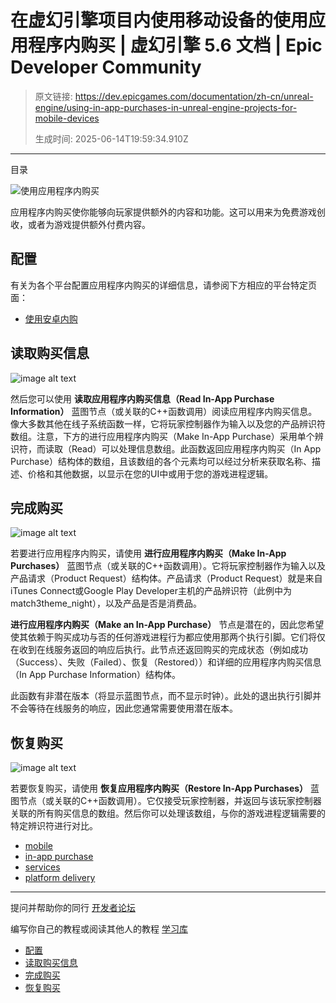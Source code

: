 # 在虚幻引擎项目内使用移动设备的使用应用程序内购买 | 虚幻引擎 5.6 文档 | Epic Developer Community

> 原文链接: https://dev.epicgames.com/documentation/zh-cn/unreal-engine/using-in-app-purchases-in-unreal-engine-projects-for-mobile-devices
> 
> 生成时间: 2025-06-14T19:59:34.910Z

---

目录

![使用应用程序内购买](https://dev.epicgames.com/community/api/documentation/image/e13c2ba6-3806-477b-b847-26815482f225?resizing_type=fill&width=1920&height=335)

应用程序内购买使你能够向玩家提供额外的内容和功能。这可以用来为免费游戏创收，或者为游戏提供额外付费内容。

## 配置

有关为各个平台配置应用程序内购买的详细信息，请参阅下方相应的平台特定页面：

-   [使用安卓内购](/documentation/zh-cn/unreal-engine/how-to-use-in-app-purchases-in-unreal-engine-projects-on-android)

## 读取购买信息

![image alt text](https://d1iv7db44yhgxn.cloudfront.net/documentation/images/e7b96d22-2af0-4e1d-af15-35b02af7ce83/image_3.png)

然后您可以使用 **读取应用程序内购买信息（Read In-App Purchase Information）** 蓝图节点（或关联的C++函数调用）阅读应用程序内购买信息。像大多数其他在线子系统函数一样，它将玩家控制器作为输入以及您的产品辨识符数组。注意，下方的进行应用程序内购买（Make In-App Purchase）采用单个辨识符，而读取（Read）可以处理信息数组。此函数返回应用程序内购买（In App Purchase）结构体的数组，且该数组的各个元素均可以经过分析来获取名称、描述、价格和其他数据，以显示在您的UI中或用于您的游戏进程逻辑。

## 完成购买

![image alt text](https://d1iv7db44yhgxn.cloudfront.net/documentation/images/082bb9e1-635c-4565-a634-b6b0d3b284f7/image_4.png)

若要进行应用程序内购买，请使用 **进行应用程序内购买（Make In-App Purchases）** 蓝图节点（或关联的C++函数调用）。它将玩家控制器作为输入以及产品请求（Product Request）结构体。产品请求（Product Request）就是来自iTunes Connect或Google Play Developer主机的产品辨识符（此例中为match3theme\_night），以及产品是否是消费品。

**进行应用程序内购买（Make an In-App Purchase）** 节点是潜在的，因此您希望使其依赖于购买成功与否的任何游戏进程行为都应使用那两个执行引脚。它们将仅在收到在线服务返回的响应后执行。此节点还返回购买的完成状态（例如成功（Success）、失败（Failed）、恢复（Restored））和详细的应用程序内购买信息（In App Purchase Information）结构体。

此函数有非潜在版本（将显示蓝图节点，而不显示时钟）。此处的退出执行引脚并不会等待在线服务的响应，因此您通常需要使用潜在版本。

## 恢复购买

![image alt text](https://d1iv7db44yhgxn.cloudfront.net/documentation/images/f6722aac-d833-4a30-b887-d9a91d3f240c/image_5.png)

若要恢复购买，请使用 **恢复应用程序内购买（Restore In-App Purchases）** 蓝图节点（或关联的C++函数调用）。它仅接受玩家控制器，并返回与该玩家控制器关联的所有购买信息的数组。然后你可以处理该数组，与你的游戏进程逻辑需要的特定辨识符进行对比。

-   [mobile](https://dev.epicgames.com/community/search?query=mobile)
-   [in-app purchase](https://dev.epicgames.com/community/search?query=in-app%20purchase)
-   [services](https://dev.epicgames.com/community/search?query=services)
-   [platform delivery](https://dev.epicgames.com/community/search?query=platform%20delivery)

* * *

提问并帮助你的同行 [开发者论坛](https://forums.unrealengine.com/categories?tag=unreal-engine)

编写你自己的教程或阅读其他人的教程 [学习库](https://dev.epicgames.com/community/unreal-engine/learning)

-   [配置](/documentation/zh-cn/unreal-engine/using-in-app-purchases-in-unreal-engine-projects-for-mobile-devices#%E9%85%8D%E7%BD%AE)
-   [读取购买信息](/documentation/zh-cn/unreal-engine/using-in-app-purchases-in-unreal-engine-projects-for-mobile-devices#%E8%AF%BB%E5%8F%96%E8%B4%AD%E4%B9%B0%E4%BF%A1%E6%81%AF)
-   [完成购买](/documentation/zh-cn/unreal-engine/using-in-app-purchases-in-unreal-engine-projects-for-mobile-devices#%E5%AE%8C%E6%88%90%E8%B4%AD%E4%B9%B0)
-   [恢复购买](/documentation/zh-cn/unreal-engine/using-in-app-purchases-in-unreal-engine-projects-for-mobile-devices#%E6%81%A2%E5%A4%8D%E8%B4%AD%E4%B9%B0)